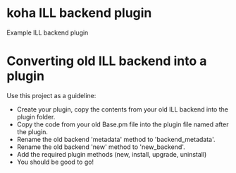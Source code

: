 # koha ILL backend plugin
Example ILL backend plugin

# Converting old ILL backend into a plugin
Use this project as a guideline:
* Create your plugin, copy the contents from your old ILL backend into the plugin folder.
* Copy the code from your old Base.pm file into the plugin file named after the plugin.
* Rename the old backend 'metadata' method to 'backend_metadata'.
* Rename the old backend 'new' method to 'new_backend'.
* Add the required plugin methods (new, install, upgrade, uninstall)
* You should be good to go!